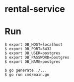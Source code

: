 # rental-service

# Run

```
$ export DB_HOST=localhost 
$ export DB_PORT=5432 
$ export DB_USER=postgres 
$ export DB_PASSWORD=postgres
$ export DB_NAME=postgres

$ go generate ./... 
$ go run cmd/main.go
```

